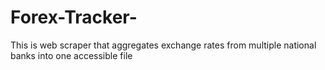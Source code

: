 # Forex-Tracker-

This is web scraper that aggregates exchange rates from multiple national banks into one accessible file
